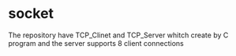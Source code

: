 # socket
The repository have  TCP_Clinet and TCP_Server whitch create by C program and the server supports 8 client connections
